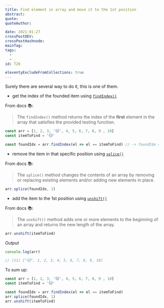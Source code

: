 ```yaml
---
title: Find element in array and move it to the 1st position
abstract: 
quote: 
quoteAuthor: 

date: 2021-01-27
crossPostDEV: 
crossPostHashnode: 
mainTag: 
tags:
  - 
  - 
id: T26

eleventyExcludeFromCollections: true
---
```


Surely there are several way to do it, this is one of them.

- get the index of the founded item using [`findIndex()`](https://developer.mozilla.org/en-US/docs/Web/JavaScript/Reference/Global_Objects/Array/findIndex)

From docs 📚:

> The `findIndex()` method returns the index of the **first** element in the array that satisfies the provided testing function.

```js
const arr = [1, 2, 3, '🐱', 4, 5, 6, 7, 8, 9 , 10]
const itemToFind = '🐱'

const foundIdx = arr.findIndex(el => el == itemToFind) // -> foundIdx = 3
```

- remove the item in that specific position using [`splice()`](https://developer.mozilla.org/en-US/docs/Web/JavaScript/Reference/Global_Objects/Array/splice)

From docs 📚:

> The `splice()` method changes the contents of an array by removing or replacing existing elements and/or adding new elements in place.


```js
arr.splice(foundIdx, 1)
```

- add the item to the 1st position using [`unshift()`](https://developer.mozilla.org/en-us/docs/Web/JavaScript/Reference/Global_Objects/Array/unshift)

From docs 📚:

> The `unshift()` method adds one or more elements to the beginning of an array and returns the new length of the array.

```js
arr.unshift(itemToFind)
```

_Output_

```js
console.log(arr)

// (11) ["🐱", 1, 2, 3, 4, 5, 6, 7, 8, 9, 10]
```

To sum up:

```js
const arr = [1, 2, 3, '🐱', 4, 5, 6, 7, 8, 9 , 10]
const itemToFind = '🐱'

const foundIdx = arr.findIndex(el => el == itemToFind)
arr.splice(foundIdx, 1)
arr.unshift(itemToFind)
```
